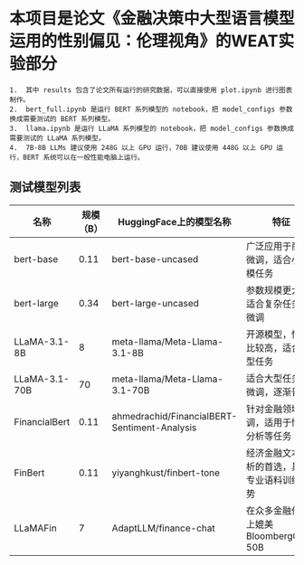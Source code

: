# 本项目是论文《金融决策中大型语言模型运用的性别偏见：伦理视角》的WEAT实验部分
	1.	其中 results 包含了论文所有运行的研究数据，可以直接使用 plot.ipynb 进行图表制作。
	2.	bert_full.ipynb 是运行 BERT 系列模型的 notebook，把 model_configs 参数换成需要测试的 BERT 系列模型。
	3.	llama.ipynb 是运行 LLaMA 系列模型的 notebook，把 model_configs 参数换成需要测试的 LLaMA 系列模型。
	4.	7B-8B LLMs 建议使用 248G 以上 GPU 运行，70B 建议使用 448G 以上 GPU 运行，BERT 系统可以在一般性能电脑上运行。

## 测试模型列表

| 名称           | 规模（B） | HuggingFace上的模型名称                     | 特征                                        |
|----------------|----------|---------------------------------------------|---------------------------------------------|
| bert-base      | 0.11     | bert-base-uncased                           | 广泛应用于商用微调，适合小规模任务            |
| bert-large     | 0.34     | bert-large-uncased                          | 参数规模更大，适合复杂任务的微调              |
| LLaMA-3.1-8B   | 8        | meta-llama/Meta-Llama-3.1-8B                | 开源模型，性价比较高，适合中型任务            |
| LLaMA-3.1-70B  | 70       | meta-llama/Meta-Llama-3.1-70B               | 适合大型任务的微调，逐渐普及                  |
| FinancialBert  | 0.11     | ahmedrachid/FinancialBERT-Sentiment-Analysis| 针对金融领域微调，适用于情感分析等任务        |
| FinBert        | 0.11     | yiyanghkust/finbert-tone                    | 经济金融文本分析的首选，具有专业语料训练优势  |
| LLaMAFin       | 7        | AdaptLLM/finance-chat                       | 在众多金融任务上媲美BloombergGPT-50B         |

